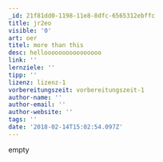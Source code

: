 ```yaml
---
_id: 21f81dd0-1198-11e8-8dfc-6565312ebffc
title: jr2eo
visible: '0'
art: oer
titel: more than this
desc: helloooooooooooooooo
link: ''
lernziele: ''
tipp: ''
lizenz: lizenz-1
vorbereitungszeit: vorbereitungszeit-1
author-name: ''
author-email: ''
author-website: ''
tags: ''
date: '2018-02-14T15:02:54.097Z'
---
```

empty
